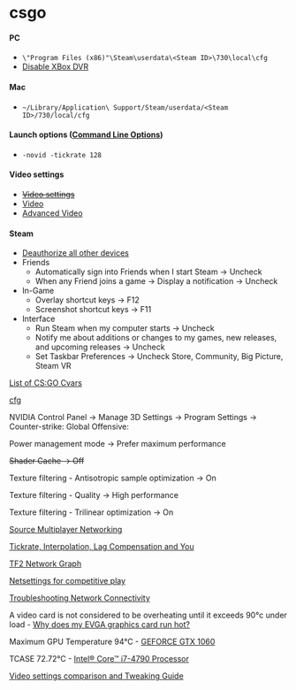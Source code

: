 # csgo
#### PC
* `\"Program Files (x86)"\Steam\userdata\<Steam ID>\730\local\cfg`
* [Disable XBox DVR](https://support.steampowered.com/kb_article.php?ref=6239-DZCB-8600)

#### Mac
* `~/Library/Application\ Support/Steam/userdata/<Steam ID>/730/local/cfg`


#### Launch options ([Command Line Options](https://developer.valvesoftware.com/wiki/Command_Line_Options))
* `-novid -tickrate 128`

#### Video settings
* ~~[Video settings](http://steamcommunity.com/sharedfiles/filedetails/?id=1323979967)~~
* [Video](https://steamcommunity.com/sharedfiles/filedetails/?id=1612814797)
* [Advanced Video](https://steamcommunity.com/sharedfiles/filedetails/?id=1612814809)



#### Steam
* [Deauthorize all other devices](https://store.steampowered.com/twofactor/manage)
* Friends
  * Automatically sign into Friends when I start Steam -> Uncheck
  * When any Friend joins a game -> Display a notification -> Uncheck
* In-Game
  * Overlay shortcut keys -> F12
  * Screenshot shortcut keys -> F11
* Interface
  * Run Steam when my computer starts -> Uncheck
  * Notify me about additions or changes to my games, new releases, and upcoming releases -> Uncheck
  * Set Taskbar Preferences -> Uncheck Store, Community, Big Picture, Steam VR

[List of CS:GO Cvars](https://developer.valvesoftware.com/wiki/List_of_CS:GO_Cvars)

[cfg](https://developer.valvesoftware.com/wiki/Cfg)

NVIDIA Control Panel -> Manage 3D Settings -> Program Settings -> Counter-strike: Global Offensive:

Power management mode -> Prefer maximum performance

~~Shader Cache -> Off~~

Texture filtering - Antisotropic sample optimization -> On

Texture filtering - Quality -> High performance

Texture filtering - Trilinear optimization -> On


[Source Multiplayer Networking](https://developer.valvesoftware.com/wiki/Source_Multiplayer_Networking)

[Tickrate, Interpolation, Lag Compensation and You](http://team-dignitas.net/articles/blogs/CSGO/9512/tickrate-interpolation-lag-compensation-and-you-probably-not-the-reason-why-you-just-missed-that-shot)

[TF2 Network Graph](https://developer.valvesoftware.com/wiki/TF2_Network_Graph)

[Netsettings for competitive play](http://clutchround.com/csgo-netsettings-for-competitive-play/)

[Troubleshooting Network Connectivity](https://support.steampowered.com/kb_article.php?ref=1456-EUDN-2493)

A video card is not considered to be overheating until it exceeds 90°c under load - [Why does my EVGA graphics card run hot?](http://www.evga.com/support/faq/?f=57289)

Maximum GPU Temperature 94°C - [GEFORCE GTX 1060](https://www.nvidia.com/en-us/geforce/products/10series/geforce-gtx-1060/)

TCASE 72.72°C - [Intel® Core™ i7-4790 Processor](https://ark.intel.com/products/80806/Intel-Core-i7-4790-Processor-8M-Cache-up-to-4_00-GHz)

[Video settings comparison and Tweaking Guide](http://clutchround.com/csgo-video-settings-comparison-and-tweaking-guide/)
